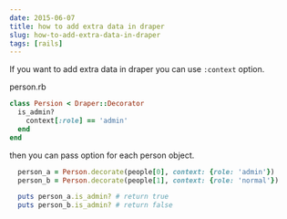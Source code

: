 ```yaml
---
date: 2015-06-07
title: how to add extra data in draper
slug: how-to-add-extra-data-in-draper
tags: [rails]
---
```


If you want to add extra data in draper you can use `:context` option.

person.rb

```ruby
class Persion < Draper::Decorator
  is_admin?
    context[:role] == 'admin'
  end
end
```

then you can pass option for each person object.

```ruby
  person_a = Person.decorate(people[0], context: {role: 'admin'})
  person_b = Person.decorate(people[1], context: {role: 'normal'})

  puts person_a.is_admin? # return true
  puts person_b.is_admin? # return false
```
